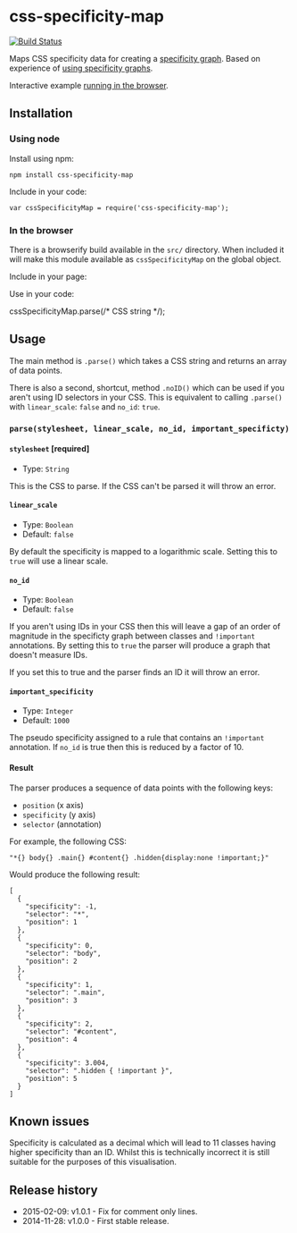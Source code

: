 css-specificity-map
===================

[![Build Status](https://travis-ci.org/decadecity/css-specificity-map.svg?branch=master)](https://travis-ci.org/decadecity/css-specificity-map)

Maps CSS specificity data for creating a [specificity graph](http://csswizardry.com/2014/10/the-specificity-graph/).  Based on experience of [using specificity graphs](https://decadecity.net/blog/2014/11/26/css-specificity-graphs).

Interactive example [running in the browser](https://decadecity.net/static/html/css-specificity-graph/).

## Installation

### Using node
Install using npm: 

    npm install css-specificity-map

Include in your code:

    var cssSpecificityMap = require('css-specificity-map');

### In the browser
There is a browserify build available in the `src/` directory.  When included it will make this module available as `cssSpecificityMap` on the global object.

Include in your page:

  <script src="css-specificity-map.min.js"></script>

Use in your code:

  cssSpecificityMap.parse(/* CSS string */);

## Usage
The main method is `.parse()` which takes a CSS string and returns an array of data points.

There is also a second, shortcut, method `.noID()` which can be used if you aren't using ID selectors in your CSS.  This is equivalent to calling `.parse()` with `linear_scale`: `false` and `no_id`: `true`.

### `parse(stylesheet, linear_scale, no_id, important_specificty)`

#### `stylesheet` [required]

 * Type: `String`

This is the CSS to parse.  If the CSS can't be parsed it will throw an error.

#### `linear_scale`

 * Type: `Boolean`
 * Default: `false`

By default the specificity is mapped to a logarithmic scale.  Setting this to `true` will use a  linear scale.

#### `no_id`

* Type: `Boolean`
* Default: `false`

If you aren't using IDs in your CSS then this will leave a gap of an order of magnitude in the specificty graph between classes and `!important` annotations.  By setting this to `true` the parser will produce a graph that doesn't measure IDs.

If you set this to true and the parser finds an ID it will throw an error.

#### `important_specificity`

 * Type: `Integer`
 * Default: `1000`

The pseudo specificity assigned to a rule that contains an `!important` annotation.  If `no_id` is true then this is reduced by a factor of 10.

#### Result
The parser produces a sequence of data points with the following keys:

 * `position` (x axis)
 * `specificity` (y axis)
 * `selector` (annotation)

For example, the following CSS:

    "*{} body{} .main{} #content{} .hidden{display:none !important;}"

Would produce the following result:

    [
      {
        "specificity": -1,
        "selector": "*",
        "position": 1
      },
      {
        "specificity": 0,
        "selector": "body",
        "position": 2
      },
      {
        "specificity": 1,
        "selector": ".main",
        "position": 3
      },
      {
        "specificity": 2,
        "selector": "#content",
        "position": 4
      },
      {
        "specificity": 3.004,
        "selector": ".hidden { !important }",
        "position": 5
      }
    ]

## Known issues
Specificity is calculated as a decimal which will lead to 11 classes having higher specificity than an ID.  Whilst this is technically incorrect it is still suitable for the purposes of this visualisation.

## Release history

  * 2015-02-09: v1.0.1 - Fix for comment only lines.
  * 2014-11-28: v1.0.0 - First stable release.
